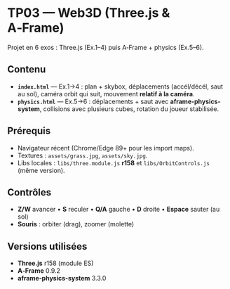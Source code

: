 # TP03 — Web3D (Three.js & A‑Frame)

Projet en 6 exos : Three.js (Ex.1–4) puis A‑Frame + physics (Ex.5–6).

## Contenu

* **`index.html`** — Ex.1→4 : plan + skybox, déplacements (accél/décél, saut au sol), caméra orbit qui suit, mouvement **relatif à la caméra**.
* **`physics.html`** — Ex.5→6 : déplacements + saut avec **aframe-physics-system**, collisions avec plusieurs cubes, rotation du joueur stabilisée.


## Prérequis

* Navigateur récent (Chrome/Edge 89+ pour les import maps).
* Textures : `assets/grass.jpg`, `assets/sky.jpg`.
* Libs locales : `libs/three.module.js` **r158** et `libs/OrbitControls.js` (même version).

## Contrôles

* **Z/W** avancer • **S** reculer • **Q/A** gauche • **D** droite • **Espace** sauter (au sol)
* **Souris** : orbiter (drag), zoomer (molette)

## Versions utilisées

* **Three.js** r158 (module ES)
* **A‑Frame** 0.9.2
* **aframe‑physics‑system** 3.3.0


